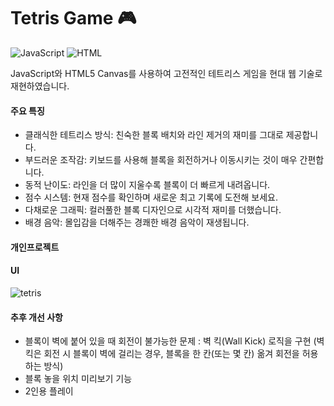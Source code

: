 # Tetris Game 🎮

![JavaScript](https://camo.githubusercontent.com/a2ae02fdd923f100feb94c31e7bc898e97a5ed4381172863f9d3ad03b49d178e/68747470733a2f2f696d672e736869656c64732e696f2f62616467652f4a6176615363726970742d4637444631453f7374796c653d666c6174266c6f676f3d4a617661736372697074266c6f676f436f6c6f723d7768697465)
![HTML](https://camo.githubusercontent.com/cf68bb496b501a6324af5e0a1b6f1853c02a8bfc6b06fd96b8fa9b5d842358f7/68747470733a2f2f696d672e736869656c64732e696f2f62616467652f68746d6c352d4533344632363f7374796c653d666c6174266c6f676f3d68746d6c35266c6f676f436f6c6f723d7768697465)

JavaScript와 HTML5 Canvas를 사용하여 고전적인 테트리스 게임을 현대 웹 기술로 재현하였습니다. 

#### 주요 특징
- 클래식한 테트리스 방식: 친숙한 블록 배치와 라인 제거의 재미를 그대로 제공합니다.
- 부드러운 조작감: 키보드를 사용해 블록을 회전하거나 이동시키는 것이 매우 간편합니다.
- 동적 난이도: 라인을 더 많이 지울수록 블록이 더 빠르게 내려옵니다.
- 점수 시스템: 현재 점수를 확인하며 새로운 최고 기록에 도전해 보세요.
- 다채로운 그래픽: 컬러풀한 블록 디자인으로 시각적 재미를 더했습니다.
- 배경 음악: 몰입감을 더해주는 경쾌한 배경 음악이 재생됩니다.
  
#### 개인프로젝트

#### UI
![tetris](https://github.com/user-attachments/assets/e2674740-902e-4209-b693-13a1252e720a)

#### 추후 개선 사항
- 블록이 벽에 붙어 있을 때 회전이 불가능한 문제 : 벽 킥(Wall Kick) 로직을 구현 (벽 킥은 회전 시 블록이 벽에 걸리는 경우, 블록을 한 칸(또는 몇 칸) 옮겨 회전을 허용하는 방식)
- 블록 놓을 위치 미리보기 기능
- 2인용 플레이

